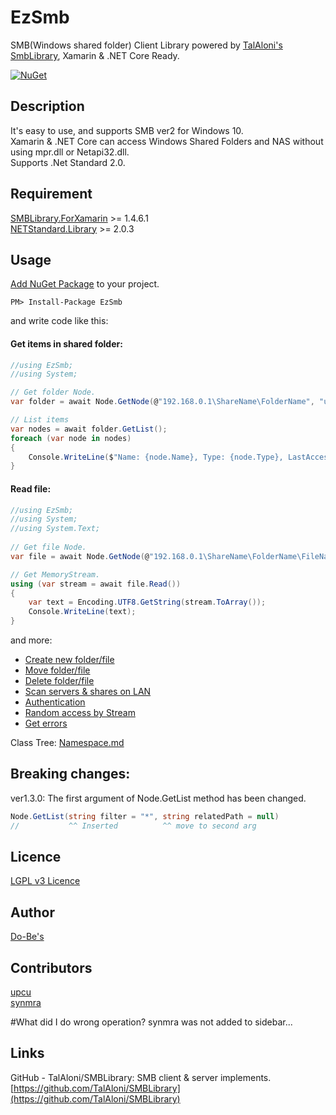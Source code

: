 EzSmb
====

SMB(Windows shared folder) Client Library powered by [TalAloni's SmbLibrary](https://github.com/TalAloni/SMBLibrary), Xamarin & .NET Core Ready.  

[![NuGet](https://img.shields.io/nuget/v/EzSmb.svg?label=NuGet)](https://www.nuget.org/packages/EzSmb/)

## Description

It's easy to use, and supports SMB ver2 for Windows 10.  
Xamarin & .NET Core can access Windows Shared Folders and NAS without using mpr.dll or Netapi32.dll.  
Supports .Net Standard 2.0.  

## Requirement

[SMBLibrary.ForXamarin](https://www.nuget.org/packages/SMBLibrary.ForXamarin/) >= 1.4.6.1  
[NETStandard.Library](https://www.nuget.org/packages/NETStandard.Library/) >= 2.0.3

## Usage  

[Add NuGet Package](https://www.nuget.org/packages/EzSmb/) to your project.

```
PM> Install-Package EzSmb
```

and write code like this:

#### Get items in shared folder:
```csharp
//using EzSmb;
//using System;

// Get folder Node.
var folder = await Node.GetNode(@"192.168.0.1\ShareName\FolderName", "userName", "password");

// List items
var nodes = await folder.GetList();
foreach (var node in nodes)
{
    Console.WriteLine($"Name: {node.Name}, Type: {node.Type}, LastAccessed: {node.LastAccessed:yyyy-MM-dd HH:mm:ss}");
}
```

#### Read file:
```csharp
//using EzSmb;
//using System;
//using System.Text;
    
// Get file Node.
var file = await Node.GetNode(@"192.168.0.1\ShareName\FolderName\FileName.txt", "userName", "password");

// Get MemoryStream.
using (var stream = await file.Read())
{
    var text = Encoding.UTF8.GetString(stream.ToArray());
    Console.WriteLine(text);
}
```

and more:  
- [Create new folder/file](https://github.com/ume05rw/EzSmb/blob/master/Examples.md#create-new-folderfile)
- [Move folder/file](https://github.com/ume05rw/EzSmb/blob/master/Examples.md#move-folderfile)
- [Delete folder/file](https://github.com/ume05rw/EzSmb/blob/master/Examples.md#delete-folderfile)
- [Scan servers & shares on LAN](https://github.com/ume05rw/EzSmb/blob/master/Examples.md#scan-servers--shares-on-lan)
- [Authentication](https://github.com/ume05rw/EzSmb/blob/master/Examples.md#authentication)
- [Random access by Stream](https://github.com/ume05rw/EzSmb/blob/master/Examples.md#random-access-by-stream)
- [Get errors](https://github.com/ume05rw/EzSmb/blob/master/Examples.md#get-errors)

Class Tree: [Namespace.md](https://github.com/ume05rw/EzSmb/blob/master/Namespace.md)


## Breaking changes:

ver1.3.0: The first argument of Node.GetList method has been changed.

```csharp
Node.GetList(string filter = "*", string relatedPath = null)
//           ^^ Inserted          ^^ move to second arg
```

## Licence
[LGPL v3 Licence](https://github.com/ume05rw/EzSmb/blob/master/License.txt)

## Author
[Do-Be's](http://dobes.jp)

## Contributors
[upcu](https://github.com/upcu)  
[synmra](https://github.com/synmra)


\#What did I do wrong operation? synmra was not added to sidebar...

## Links

GitHub - TalAloni/SMBLibrary: SMB client & server implements.  
[https://github.com/TalAloni/SMBLibrary](https://github.com/TalAloni/SMBLibrary)

